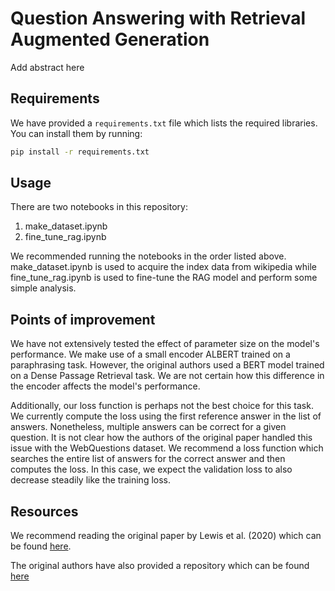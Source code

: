 # Question Answering with Retrieval Augmented Generation

Add abstract here

## Requirements

We have provided a `requirements.txt` file which lists the required libraries. You can install them by running:

```bash
pip install -r requirements.txt
```

## Usage

There are two notebooks in this repository:

1. make_dataset.ipynb
2. fine_tune_rag.ipynb

We recommended running the notebooks in the order listed above. make_dataset.ipynb is used to acquire the index data from wikipedia while fine_tune_rag.ipynb is used to fine-tune the RAG model and perform some simple analysis.

## Points of improvement

We have not extensively tested the effect of parameter size on the model's performance. We make use of a small encoder ALBERT trained on a paraphrasing task. However, the original authors used a BERT model trained on a Dense Passage Retrieval task. We are not certain how this difference in the encoder affects the model's performance.

Additionally, our loss function is perhaps not the best choice for this task. We currently compute the loss using the first reference answer in the list of answers. Nonetheless, multiple answers can be correct for a given question. It is not clear how the authors of the original paper handled this issue with the WebQuestions dataset. We recommend a loss function which searches the entire list of answers for the correct answer and then computes the loss. In this case, we expect the validation loss to also decrease steadily like the training loss.

## Resources

We recommend reading the original paper by Lewis et al. (2020) which can be found [here](https://arxiv.org/abs/2005.11401).

The original authors have also provided a repository which can be found [here](https://github.com/huggingface/transformers/blob/main/examples/research_projects/rag/README.md)
